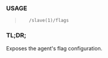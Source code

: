 <!--- This is an automatically generated file. DO NOT EDIT! --->
### USAGE ###
>        /slave(1)/flags

### TL;DR; ###
Exposes the agent's flag configuration.